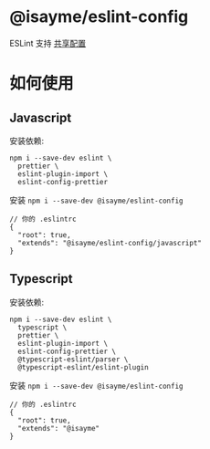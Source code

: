 # @isayme/eslint-config

ESLint 支持 [共享配置](https://eslint.org/docs/developer-guide/shareable-configs)

# 如何使用

## Javascript

安装依赖:

```
npm i --save-dev eslint \
  prettier \
  eslint-plugin-import \
  eslint-config-prettier
```

安装 `npm i --save-dev @isayme/eslint-config`

```
// 你的 .eslintrc
{
  "root": true,
  "extends": "@isayme/eslint-config/javascript"
}
```

## Typescript

安装依赖:

```
npm i --save-dev eslint \
  typescript \
  prettier \
  eslint-plugin-import \
  eslint-config-prettier \
  @typescript-eslint/parser \
  @typescript-eslint/eslint-plugin
```

安装 `npm i --save-dev @isayme/eslint-config`

```
// 你的 .eslintrc
{
  "root": true,
  "extends": "@isayme"
}
```
